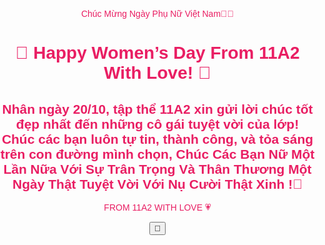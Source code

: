 Chúc Mừng Ngày Phụ Nữ Việt Nam🌹💖  
<html lang="en">  
<head>  
<meta charset="UTF-8">  
<meta name="viewport" content="width=device-width, initial-scale=1.0">  
<title>HAPPY WOMEN'S DAY🌹💖</title>
<link href="https://fonts.googleapis.com/css2?family=Dancing+Script&display=swap" rel="stylesheet">
<style>  
  body {  
    margin: 0;  
    padding: 0;  
    overflow: hidden;  
    background: url("class.jpg") no-repeat center center fixed;  
    background-size: cover;  
    font-family: 'Poppins', sans-serif;  
    color: #e91e63;  
    text-align: center;  
  }  

  h1 {
    font-family: 'Dancing Script', cursive;
    font-weight: 700;
    font-size: 2.5em;
    color: #e91e63;
    text-shadow: 
      0 0 10px #fff, 
      0 0 20px #ff80bf, 
      2px 2px 8px rgba(0, 0, 0, 0.3);
    animation: fadeZoom 3s ease-in-out;
  }  

  h2 {  
    font-size: 1.3em;  
    font-weight: normal;  
    color: #d81b60;  
    text-shadow:  
      0 0 10px #ffffff,  
      0 0 20px #ffb6c1,  
      2px 2px 6px rgba(0, 0, 0, 0.2);  
    animation: fadeIn 4s ease-in-out;  
  }  

  footer {  
    position: fixed;  
    bottom: 15px;  
    width: 100%;  
    font-size: 1em;  
    color: #c2185b;  
    text-shadow:  
      0 0 8px #ffffff,  
      0 0 15px #ff80ab;  
    animation: fadeIn 5s ease-in-out;  
  }  

  @keyframes fadeZoom {  
    from {opacity: 0; transform: scale(0.8);}  
    to {opacity: 1; transform: scale(1);}  
  }  

  @keyframes fadeIn {  
    from {opacity: 0;}  
    to {opacity: 1;}  
  }  

  .heart {  
    position: fixed;  
    bottom: 0;  
    width: 20px;  
    height: 20px;  
    background: #ff99cc;  
    transform: rotate(45deg);  
    animation: floatUp 6s ease-in infinite;  
  }  

  .heart::before, .heart::after {  
    content: "";  
    position: absolute;  
    width: 20px;  
    height: 20px;  
    background: inherit;  
    border-radius: 50%;  
  }  

  .heart::before { top: -10px; left: 0; }  
  .heart::after { left: 10px; top: 0; }  

  @keyframes floatUp {  
    0% {transform: translateY(0) rotate(45deg); opacity: 1;}  
    100% {transform: translateY(-800px) rotate(45deg); opacity: 0;}  
  }  

  #music-btn {  
    position: fixed;  
    bottom: 20px;  
    right: 20px;  
    background-color: #ff69b4;  
    color: white;  
    border: none;  
    border-radius: 50%;  
    width: 60px;  
    height: 60px;  
    font-size: 26px;  
    box-shadow: 0 0 15px rgba(255, 105, 180, 0.6);  
    cursor: pointer;  
    transition: transform 0.2s, background-color 0.3s;  
    z-index: 9999;  
  }  

  #music-btn:hover {  
    transform: scale(1.1);  
    background-color: #ff85c1;  
  }  
</style>  
</head>  
<body>  
  <h1>💐 Happy Women’s Day From 11A2 With Love! 💖</h1>  
  <h2>Nhân ngày 20/10, tập thể 11A2 xin gửi lời chúc tốt đẹp nhất đến những cô gái tuyệt vời của lớp!  
  Chúc các bạn luôn tự tin, thành công, và tỏa sáng trên con đường mình chọn, Chúc Các Bạn Nữ Một Lần Nữa Với Sự Trân Trọng Và Thân Thương Một Ngày Thật Tuyệt Vời Với Nụ Cười Thật Xinh !💖</h2>  
  <footer>FROM 11A2 WITH LOVE 💗</footer>  

  <audio id="bg-music" loop>  
    <source src="Beautiful_in_White.mp3" type="audio/mpeg">  
  </audio>  

  <button id="music-btn" onclick="toggleMusic()">🎵</button>  

  <script>  
    const music = document.getElementById("bg-music");  
    const btn = document.getElementById("music-btn");  
    let isPlaying = false;  

    function toggleMusic() {  
      if (isPlaying) {  
        music.pause();  
        btn.textContent = "🎵";  
      } else {  
        music.play();  
        btn.textContent = "⏸️";  
      }  
      isPlaying = !isPlaying;  
    }  

    function createHeart() {  
      const heart = document.createElement("div");  
      heart.className = "heart";  
      heart.style.left = Math.random() * 100 + "vw";  
      const colors = ["#ff99cc", "#ffb6c1", "#ff80bf", "#ff69b4"];  
      heart.style.background = colors[Math.floor(Math.random() * colors.length)];  
      heart.style.animationDuration = (3 + Math.random() * 4) + "s";  
      document.body.appendChild(heart);  
      setTimeout(() => heart.remove(), 6000);  
    }  
    setInterval(createHeart, 300);  
  </script>  
</body>  
</html>

